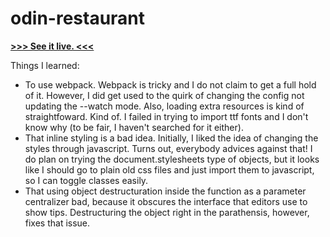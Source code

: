 # odin-restaurant

[**>>> See it live. <<<**](https://al-ptk.github.io/odin-restaurant/)

Things I learned:

- To use webpack. Webpack is tricky and I do not claim to get a full hold of it. However, I did get used to the quirk of changing the config not updating the --watch mode. Also, loading extra resources is kind of straightfoward. Kind of. I failed in trying to import ttf fonts and I don't know why (to be fair, I haven't searched for it either).
- That inline styling is a bad idea. Initially, I liked the idea of changing the styles through javascript. Turns out, everybody advices against that! I do plan on trying the document.stylesheets type of objects, but it looks like I should go to plain old css files and just import them to javascript, so I can toggle classes easily.
- That using object destructuration inside the function as a parameter centralizer bad, because it obscures the interface that editors use to show tips. Destructuring the object right in the parathensis, however, fixes that issue.

